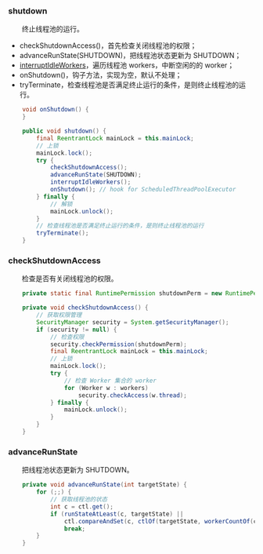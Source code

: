 ### shutdown
　　终止线程池的运行。
　　
- checkShutdownAccess()，首先检查关闭线程池的权限；
- advanceRunState(SHUTDOWN)，把线程池状态更新为 SHUTDOWN；
- [interruptIdleWorkers](https://github.com/martin-1992/Java-Lock-Notes/blob/master/Java%20%E7%BA%BF%E7%A8%8B%E6%B1%A0%E6%BA%90%E7%A0%81%E5%88%86%E6%9E%90/tryTerminate.md)，遍历线程池 workers，中断空闲的的 worker；
- onShutdown()，钩子方法，实现为空，默认不处理；
- tryTerminate，检查线程池是否满足终止运行的条件，是则终止线程池的运行。

```java
    void onShutdown() {
    }

    public void shutdown() {
        final ReentrantLock mainLock = this.mainLock;
        // 上锁
        mainLock.lock();
        try {
            checkShutdownAccess();
            advanceRunState(SHUTDOWN);
            interruptIdleWorkers();
            onShutdown(); // hook for ScheduledThreadPoolExecutor
        } finally {
            // 解锁
            mainLock.unlock();
        }
        // 检查线程池是否满足终止运行的条件，是则终止线程池的运行
        tryTerminate();
    }
```

### checkShutdownAccess
　　检查是否有关闭线程池的权限。

```java
    private static final RuntimePermission shutdownPerm = new RuntimePermission("modifyThread");

    private void checkShutdownAccess() {
        // 获取权限管理
        SecurityManager security = System.getSecurityManager();
        if (security != null) {
            // 检查权限
            security.checkPermission(shutdownPerm);
            final ReentrantLock mainLock = this.mainLock;
            // 上锁
            mainLock.lock();
            try {
                // 检查 Worker 集合的 worker
                for (Worker w : workers)
                    security.checkAccess(w.thread);
            } finally {
                mainLock.unlock();
            }
        }
    }
```

### advanceRunState
　　把线程池状态更新为 SHUTDOWN。

```java
    private void advanceRunState(int targetState) {
        for (;;) {
            // 获取线程池的状态
            int c = ctl.get();
            if (runStateAtLeast(c, targetState) ||
                ctl.compareAndSet(c, ctlOf(targetState, workerCountOf(c))))
                break;
        }
    }
```
